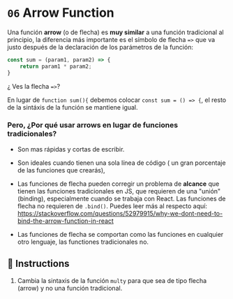 # `06` Arrow Function

Una función **arrow** (o de flecha) es **muy similar** a una función tradicional al principio, la diferencia más importante es el símbolo de flecha `=>` que va justo después de la declaración de los parámetros de la función: 

```js
const sum = (param1, param2) => {
    return param1 * param2;
}
```

¿ Ves la flecha `=>`?

En lugar de `function sum(){` debemos colocar `const sum = () => {`, el resto de la sintáxis de la función se mantiene igual.

### Pero, ¿Por qué usar arrows en lugar de funciones tradicionales?

- Son mas rápidas y cortas de escribir.

- Son ideales cuando tienen una sola línea de código ( un gran porcentaje de las funciones que crearás), 

- Las funciones de flecha pueden corregir un problema de **alcance** que tienen las funciones tradicionales en JS, que requieren de una "unión" (binding), especialmente cuando se trabaja con React. Las funciones de flecha no requieren de `.bind()`. Puedes leer más al respecto aquí: https://stackoverflow.com/questions/52979915/why-we-dont-need-to-bind-the-arrow-function-in-react 

- Las funciones de flecha se comportan como las funciones en cualquier otro lenguaje, las functiones tradicionales no.

## 📝 Instructions

1. Cambia la sintaxis de la función `multy` para que sea de tipo flecha (arrow) y no una función tradicional.